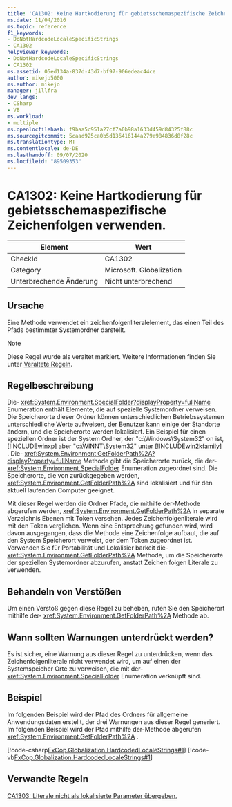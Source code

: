 ```yaml
---
title: 'CA1302: Keine Hartkodierung für gebietsschemaspezifische Zeichenfolgen verwenden.'
ms.date: 11/04/2016
ms.topic: reference
f1_keywords:
- DoNotHardcodeLocaleSpecificStrings
- CA1302
helpviewer_keywords:
- DoNotHardcodeLocaleSpecificStrings
- CA1302
ms.assetid: 05ed134a-837d-43d7-bf97-906edeac44ce
author: mikejo5000
ms.author: mikejo
manager: jillfra
dev_langs:
- CSharp
- VB
ms.workload:
- multiple
ms.openlocfilehash: f9baa5c951a27cf7a0b98a1633d459d84325f88c
ms.sourcegitcommit: 5caad925ca0b5d136416144a279e984836d8f28c
ms.translationtype: MT
ms.contentlocale: de-DE
ms.lasthandoff: 09/07/2020
ms.locfileid: "89509353"
---
```

# <a name="ca1302-do-not-hardcode-locale-specific-strings"></a>CA1302: Keine Hartkodierung für gebietsschemaspezifische Zeichenfolgen verwenden.

|Element|Wert|
|-|-|
|CheckId|CA1302|
|Category|Microsoft. Globalization|
|Unterbrechende Änderung|Nicht unterbrechend|

## <a name="cause"></a>Ursache
Eine Methode verwendet ein zeichenfolgenliteralelement, das einen Teil des Pfads bestimmter Systemordner darstellt.

> [!NOTE]
> Diese Regel wurde als veraltet markiert. Weitere Informationen finden Sie unter [Veraltete Regeln](fxcop-unported-deprecated-rules.md).

## <a name="rule-description"></a>Regelbeschreibung
Die- <xref:System.Environment.SpecialFolder?displayProperty=fullName> Enumeration enthält Elemente, die auf spezielle Systemordner verweisen. Die Speicherorte dieser Ordner können unterschiedlichen Betriebssystemen unterschiedliche Werte aufweisen, der Benutzer kann einige der Standorte ändern, und die Speicherorte werden lokalisiert. Ein Beispiel für einen speziellen Ordner ist der System Ordner, der "c:\Windows\System32" on ist, [!INCLUDE[winxp](../code-quality/includes/winxp_md.md)] aber "c:\WINNT\System32" unter [!INCLUDE[win2kfamily](../code-quality/includes/win2kfamily_md.md)] . Die- <xref:System.Environment.GetFolderPath%2A?displayProperty=fullName> Methode gibt die Speicherorte zurück, die der- <xref:System.Environment.SpecialFolder> Enumeration zugeordnet sind. Die Speicherorte, die von zurückgegeben werden, <xref:System.Environment.GetFolderPath%2A> sind lokalisiert und für den aktuell laufenden Computer geeignet.

Mit dieser Regel werden die Ordner Pfade, die mithilfe der-Methode abgerufen werden, <xref:System.Environment.GetFolderPath%2A> in separate Verzeichnis Ebenen mit Token versehen. Jedes Zeichenfolgenliterale wird mit den Token verglichen. Wenn eine Entsprechung gefunden wird, wird davon ausgegangen, dass die Methode eine Zeichenfolge aufbaut, die auf den System Speicherort verweist, der dem Token zugeordnet ist. Verwenden Sie für Portabilität und Lokalisier barkeit die- <xref:System.Environment.GetFolderPath%2A> Methode, um die Speicherorte der speziellen Systemordner abzurufen, anstatt Zeichen folgen Literale zu verwenden.

## <a name="how-to-fix-violations"></a>Behandeln von Verstößen
Um einen Verstoß gegen diese Regel zu beheben, rufen Sie den Speicherort mithilfe der- <xref:System.Environment.GetFolderPath%2A> Methode ab.

## <a name="when-to-suppress-warnings"></a>Wann sollten Warnungen unterdrückt werden?
Es ist sicher, eine Warnung aus dieser Regel zu unterdrücken, wenn das Zeichenfolgenliterale nicht verwendet wird, um auf einen der Systemspeicher Orte zu verweisen, die mit der- <xref:System.Environment.SpecialFolder> Enumeration verknüpft sind.

## <a name="example"></a>Beispiel
Im folgenden Beispiel wird der Pfad des Ordners für allgemeine Anwendungsdaten erstellt, der drei Warnungen aus dieser Regel generiert. Im folgenden Beispiel wird der Pfad mithilfe der-Methode abgerufen <xref:System.Environment.GetFolderPath%2A> .

[!code-csharp[FxCop.Globalization.HardcodedLocaleStrings#1](../code-quality/codesnippet/CSharp/ca1302-do-not-hardcode-locale-specific-strings_1.cs)]
[!code-vb[FxCop.Globalization.HardcodedLocaleStrings#1](../code-quality/codesnippet/VisualBasic/ca1302-do-not-hardcode-locale-specific-strings_1.vb)]

## <a name="related-rules"></a>Verwandte Regeln
[CA1303: Literale nicht als lokalisierte Parameter übergeben.](../code-quality/ca1303.md)
